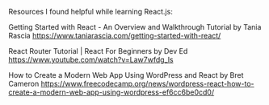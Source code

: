Resources I found helpful while learning React.js:

Getting Started with React - An Overview and Walkthrough Tutorial by Tania Rascia https://www.taniarascia.com/getting-started-with-react/

React Router Tutorial | React For Beginners by Dev Ed https://www.youtube.com/watch?v=Law7wfdg_ls

How to Create a Modern Web App Using WordPress and React by Bret Cameron https://www.freecodecamp.org/news/wordpress-react-how-to-create-a-modern-web-app-using-wordpress-ef6cc6be0cd0/

